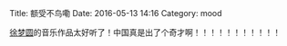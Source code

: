 Title: 额受不鸟嘞
Date: 2016-05-13 14:16
Category: mood

[徐梦圆](http://music.163.com/#/user/home?id=91075512)的音乐作品太好听了！中国真是出了个奇才啊！！！！！！！！！！！
